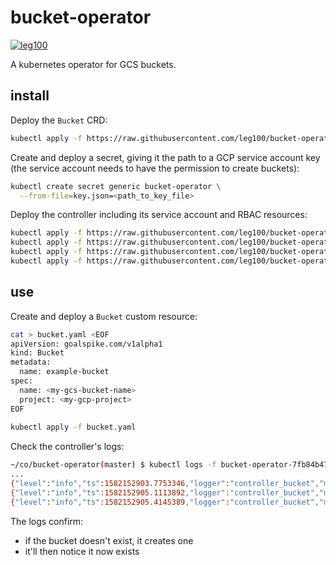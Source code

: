 # bucket-operator

[![leg100](https://circleci.com/gh/leg100/bucket-operator.svg?style=svg)](https://circleci.com/gh/leg100/bucket-operator)

A kubernetes operator for GCS buckets.

## install

Deploy the `Bucket` CRD:

```bash
kubectl apply -f https://raw.githubusercontent.com/leg100/bucket-operator/master/deploy/crds/goalspike.com_buckets_crd.yaml
```

Create and deploy a secret, giving it the path to a GCP service account key (the service account needs to have the permission to create buckets):

```bash
kubectl create secret generic bucket-operator \
  --from-file=key.json=<path_to_key_file>
```

Deploy the controller including its service account and RBAC resources:

```bash
kubectl apply -f https://raw.githubusercontent.com/leg100/bucket-operator/master/deploy/service_account.yaml
kubectl apply -f https://raw.githubusercontent.com/leg100/bucket-operator/master/deploy/role.yaml
kubectl apply -f https://raw.githubusercontent.com/leg100/bucket-operator/master/deploy/role_binding.yaml
kubectl apply -f https://raw.githubusercontent.com/leg100/bucket-operator/master/deploy/operator.yaml
```

## use

Create and deploy a `Bucket` custom resource:

```bash
cat > bucket.yaml <EOF
apiVersion: goalspike.com/v1alpha1
kind: Bucket
metadata:
  name: example-bucket
spec:
  name: <my-gcs-bucket-name>
  project: <my-gcp-project>
EOF
 
kubectl apply -f bucket.yaml
```

Check the controller's logs:

```bash
~/co/bucket-operator(master) $ kubectl logs -f bucket-operator-7fb84b479c-cxql5
...
{"level":"info","ts":1582152903.7753346,"logger":"controller_bucket","msg":"Bucket not found, creating bucket","Request.Namespace":"default","Request.Name":"example-bucket","Bucket.Spec.Name":"automatize-test-bucket"}
{"level":"info","ts":1582152905.1113892,"logger":"controller_bucket","msg":"Reconciling Bucket","Request.Namespace":"default","Request.Name":"example-bucket"}
{"level":"info","ts":1582152905.4145389,"logger":"controller_bucket","msg":"Skip reconcile: Bucket already exists","Request.Namespace":"default","Request.Name":"example-bucket","Bucket.Spec.Name":"automatize-test-bucket"}
```

The logs confirm:

* if the bucket doesn't exist, it creates one
* it'll then notice it now exists
